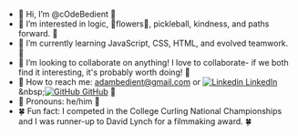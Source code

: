 - 🌷 Hi, I’m @cOdeBedient 🌷
- 🪻 I’m interested in logic, 💐flowers💐, pickleball, kindness, and paths forward. 🪻
- 🪷 I’m currently learning JavaScript, CSS, HTML, and evolved teamwork. 🪷
- 🌻 I’m looking to collaborate on anything! I love to collaborate- if we both find it interesting, it's probably worth doing! 🌻
- 🌾 How to reach me: adambedient@gmail.com or [![Linkedin](https://i.stack.imgur.com/gVE0j.png) LinkedIn]([https://www.linkedin.com/](https://www.linkedin.com/in/adam-bedient-146995a1/))
&nbsp;[![GitHub](https://i.stack.imgur.com/tskMh.png) GitHub]([https://github.com/](https://github.com/cOdeBedient)) 🌾
- 🌺 Pronouns: he/him 🌺
- 🍀 Fun fact: I competed in the College Curling National Championships and I was runner-up to David Lynch for a filmmaking award. 🍀



<!---
cOdeBedient/cOdeBedient is a ✨ special ✨ repository because its `README.md` (this file) appears on your GitHub profile.
You can click the Preview link to take a look at your changes.
--->
